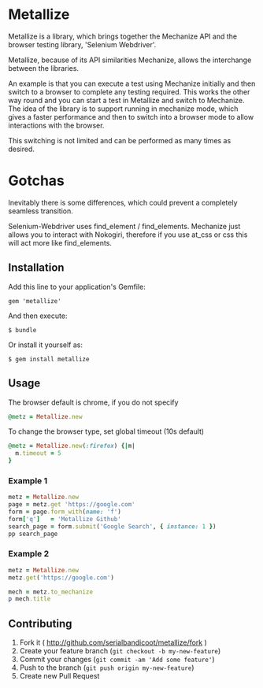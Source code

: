 # Metallize

Metallize is a library, which brings together the Mechanize API and the browser testing library, 'Selenium Webdriver'.

Metallize, because of its API similarities Mechanize, allows the interchange between the libraries. 

An example is that you can execute a test using Mechanize initially and then switch to a browser to complete any testing required. This works the other way round and you can start a test in Metallize and switch to Mechanize. The idea of the library is to support running in mechanize mode, which gives a faster performance and then to switch into a browser mode to allow interactions with the browser.

This switching is not limited and can be performed as many times as desired.
 
# Gotchas

Inevitably there is some differences, which could prevent a completely seamless transition. 

Selenium-Webdriver uses find_element / find_elements. Mechanize just allows you to interact with Nokogiri, therefore if you use at_css or css this will act more like find_elements. 

## Installation

Add this line to your application's Gemfile:

    gem 'metallize'

And then execute:

    $ bundle

Or install it yourself as:

    $ gem install metallize

## Usage

The browser default is chrome, if you do not specify
```Ruby
@metz = Metallize.new
```

To change the browser type, set global timeout (10s default)
```Ruby
@metz = Metallize.new(:firefox) {|m|
  m.timeout = 5
}
```

### Example 1
```Ruby
metz = Metallize.new
page = metz.get 'https://google.com'
form = page.form_with(name: 'f')
form['q']   = 'Metallize Github'
search_page = form.submit('Google Search', { instance: 1 })
pp search_page
```

### Example 2
```Ruby
metz = Metallize.new
metz.get('https://google.com')

mech = metz.to_mechanize
p mech.title
```

## Contributing

1. Fork it ( http://github.com/serialbandicoot/metallize/fork )
2. Create your feature branch (`git checkout -b my-new-feature`)
3. Commit your changes (`git commit -am 'Add some feature'`)
4. Push to the branch (`git push origin my-new-feature`)
5. Create new Pull Request

